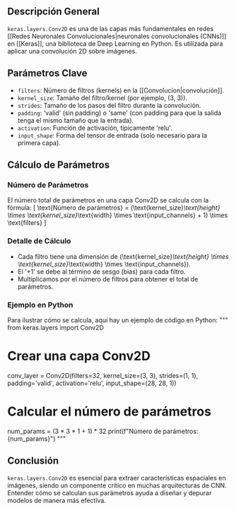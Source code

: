 ## Descripción General
`keras.layers.Conv2D` es una de las capas más fundamentales en redes [[Redes Neuronales Convolucionales|neuronales convolucionales (CNNs)]] en [[Keras]], una biblioteca de Deep Learning en Python. Es utilizada para aplicar una convolución 2D sobre imágenes.

## Parámetros Clave
- `filters`: Número de filtros (kernels) en la [[Convolucion|convolución]].
- `kernel_size`: Tamaño del filtro/kernel (por ejemplo, (3, 3)).
- `strides`: Tamaño de los pasos del filtro durante la convolución.
- `padding`: 'valid' (sin padding) o 'same' (con padding para que la salida tenga el mismo tamaño que la entrada).
- `activation`: Función de activación, típicamente 'relu'.
- `input_shape`: Forma del tensor de entrada (solo necesario para la primera capa).

## Cálculo de Parámetros

### Número de Parámetros
El número total de parámetros en una capa Conv2D se calcula con la fórmula:
\[ \text{Número de parámetros} = (\text{kernel_size}_\text{height} \times \text{kernel_size}_\text{width} \times \text{input_channels} + 1) \times \text{filters} \]

### Detalle de Cálculo
- Cada filtro tiene una dimensión de \(\text{kernel_size}_\text{height} \times \text{kernel_size}_\text{width} \times \text{input_channels}\).
- El '+1' se debe al término de sesgo (bias) para cada filtro.
- Multiplicamos por el número de filtros para obtener el total de parámetros.

### Ejemplo en Python
Para ilustrar cómo se calcula, aquí hay un ejemplo de código en Python:
"""
from keras.layers import Conv2D

# Crear una capa Conv2D
conv_layer = Conv2D(filters=32, kernel_size=(3, 3), strides=(1, 1), padding='valid', activation='relu', input_shape=(28, 28, 1))

# Calcular el número de parámetros
num_params = (3 * 3 * 1 + 1) * 32
print(f"Número de parámetros: {num_params}")
"""

## Conclusión
`keras.layers.Conv2D` es esencial para extraer características espaciales en imágenes, siendo un componente crítico en muchas arquitecturas de CNN. Entender cómo se calculan sus parámetros ayuda a diseñar y depurar modelos de manera más efectiva.
